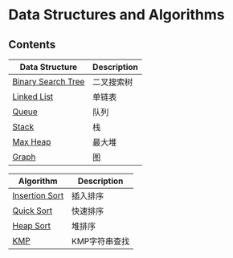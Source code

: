 # Data Structures and Algorithms

## Contents

| Data Structure | Description |
| ---- | ---- |
| [Binary Search Tree](./BinarySearchTree) | 二叉搜索树 |
| [Linked List](./LinkedList) | 单链表 |
| [Queue](./Queue) | 队列 |
| [Stack](./Stack) | 栈 |
| [Max Heap](./Heap/MaxHeap) | 最大堆 |
| [Graph](./Graph/AdjacencyList) | 图 |

| Algorithm | Description |
| ---- | ---- |
| [Insertion Sort](./Sort/InsertionSort) | 插入排序 |
| [Quick Sort](./Sort/QuickSort) | 快速排序 |
| [Heap Sort](./Sort/HeapSort) | 堆排序 |
| [KMP](./String/KMP) | KMP字符串查找 |
